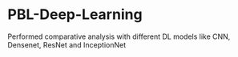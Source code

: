 # PBL-Deep-Learning
Performed comparative analysis with different DL models like CNN, Densenet, ResNet and InceptionNet

